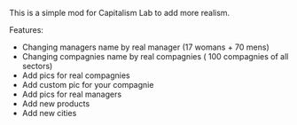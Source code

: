 This is a simple mod for Capitalism Lab to add more realism.

Features:
- Changing managers name by real manager (17 womans + 70 mens)
- Changing compagnies name by real compagnies ( 100 compagnies of all sectors)
- Add pics for real compagnies
- Add custom pic for your compagnie
- Add pics for real managers
- Add new products
- Add new cities
